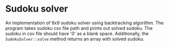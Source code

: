 # Sudoku solver
An implementation of 9x9 sudoku solver using backtracking algorithm.
The program takes sudoku csv file path and prints out solved sudoku. The sudoku in csv file should have '0' as a blank space.
Additionally, the ```SudokuSolver::solve``` method returns an array with solved sudoku.